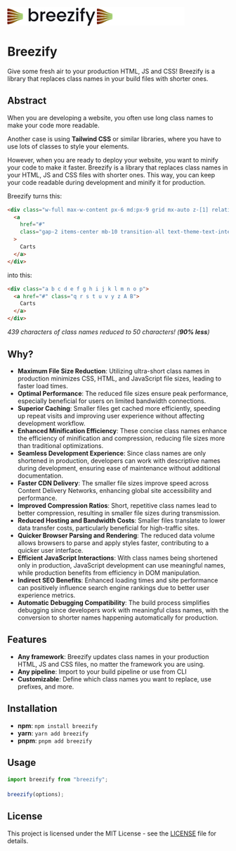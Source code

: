 <img src="./logo_light.svg#gh-light-mode-only" alt="logo" width="200" />
<img src="./logo_dark.svg#gh-dark-mode-only" alt="logo" width="200" />

# Breezify

Give some fresh air to your production HTML, JS and CSS! Breezify is a library that replaces class names in your build files with shorter ones.

## Abstract

When you are developing a website, you often use long class names to make your code more readable. 

Another case is using **Tailwind CSS** or similar libraries, where you have to use lots of classes to style your elements.  

However, when you are ready to deploy your website, you want to minify your code to make it faster. Breezify is a library that replaces class names in your HTML, JS and CSS files with shorter ones. This way, you can keep your code readable during development and minify it for production.

Breezify turns this:

```html
<div class="w-full max-w-content px-6 md:px-9 grid mx-auto z-[1] relative gap-x-6 md:gap-x-10 gap-y-6 md:gap-y-10 grid-cols-1 md:grid-cols-2 justify-items-start items-start">
  <a
    href="#"
    class="gap-2 items-center mb-10 transition-all text-theme-text-interactive dark:text-dark-text-interactive group-hover:text-theme-text-interactive-hover hover:text-theme-text-interactive-hover dark:hover:text-dark-text-interactive-hover dark:group-hover:text-dark-text-interactive-hover"
  >
    Carts
  </a>
</div>
```

into this:

```html
<div class="a b c d e f g h i j k l m n o p">
  <a href="#" class="q r s t u v y z A B">
    Carts
  </a>
</div>
```

_439 characters of class names reduced to 50 characters! (**90% less**)_

## Why?

- **Maximum File Size Reduction**: Utilizing ultra-short class names in production minimizes CSS, HTML, and JavaScript file sizes, leading to faster load times.
- **Optimal Performance**: The reduced file sizes ensure peak performance, especially beneficial for users on limited bandwidth connections.
- **Superior Caching**: Smaller files get cached more efficiently, speeding up repeat visits and improving user experience without affecting development workflow.
- **Enhanced Minification Efficiency**: These concise class names enhance the efficiency of minification and compression, reducing file sizes more than traditional optimizations.
- **Seamless Development Experience**: Since class names are only shortened in production, developers can work with descriptive names during development, ensuring ease of maintenance without additional documentation.
- **Faster CDN Delivery**: The smaller file sizes improve speed across Content Delivery Networks, enhancing global site accessibility and performance.
- **Improved Compression Ratios**: Short, repetitive class names lead to better compression, resulting in smaller file sizes during transmission.
- **Reduced Hosting and Bandwidth Costs**: Smaller files translate to lower data transfer costs, particularly beneficial for high-traffic sites.
- **Quicker Browser Parsing and Rendering**: The reduced data volume allows browsers to parse and apply styles faster, contributing to a quicker user interface.
- **Efficient JavaScript Interactions**: With class names being shortened only in production, JavaScript development can use meaningful names, while production benefits from efficiency in DOM manipulation.
- **Indirect SEO Benefits**: Enhanced loading times and site performance can positively influence search engine rankings due to better user experience metrics.
- **Automatic Debugging Compatibility**: The build process simplifies debugging since developers work with meaningful class names, with the conversion to shorter names happening automatically for production.

## Features

- **Any framework**: Breezify updates class names in your production HTML, JS and CSS files, no matter the framework you are using.
- **Any pipeline**: Import to your build pipeline or use from CLI
- **Customizable**: Define which class names you want to replace, use prefixes, and more.

## Installation

- **npm**: `npm install breezify`
- **yarn**: `yarn add breezify`
- **pnpm**: `pnpm add breezify`

## Usage

```javascript
import breezify from "breezify";

breezify(options);
```

## License

This project is licensed under the MIT License - see the [LICENSE](LICENSE) file for details. 




